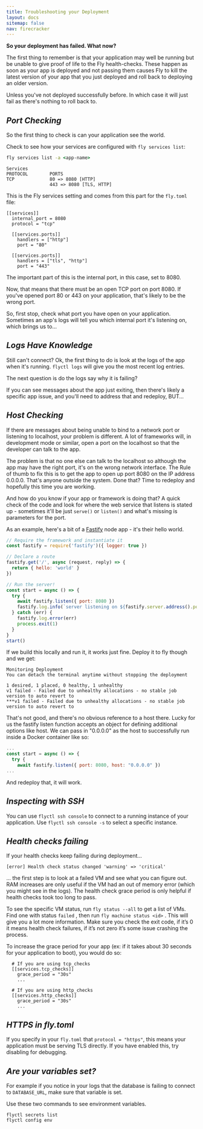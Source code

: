 ```yaml
---
title: Troubleshooting your Deployment
layout: docs
sitemap: false
nav: firecracker
---
```


**So your deployment has failed. What now?**

The first thing to remember is that your application may well be running but be unable to give proof of life to the Fly health-checks. These happen as soon as your app is deployed and not passing them causes Fly to kill the latest version of your app that you just deployed and roll back to deploying an older version.

Unless you've not deployed successfully before. In which case it will just fail as there's nothing to roll back to.

## _Port Checking_

So the first thing to check is can your application see the world.

Check to see how your services are configured with `fly services list`:

```cmd
fly services list -a <app-name>
```
```out
Services
PROTOCOL        PORTS                   
TCP             80 => 8080 [HTTP]      
                443 => 8080 [TLS, HTTP]
```

This is the Fly services setting and comes from this part for the `fly.toml` file:

```
[[services]]
  internal_port = 8080
  protocol = "tcp"

  [[services.ports]]
    handlers = ["http"]
    port = "80"

  [[services.ports]]
    handlers = ["tls", "http"]
    port = "443"
```

The important part of this is the internal port, in this case, set to 8080.

Now, that means that there must be an open TCP port on port 8080. If you've opened port 80 or 443 on your application, that's likely to be the wrong port.

So, first stop, check what port you have open on your application. Sometimes an app's logs will tell you which internal port it's listening on, which brings us to...

## _Logs Have Knowledge_

Still can't connect? Ok, the first thing to do is look at the logs of the app when it's running. `flyctl logs` will give you the most recent log entries.

The next question is do the logs say why it is failing?

If you can see messages about the app just exiting, then there's likely a specific app issue, and you'll need to address that and redeploy, BUT...

## _Host Checking_

If there are messages about being unable to bind to a network port or listening to localhost, your problem is different. A lot of frameworks will, in development mode or similar, open a port on the localhost so that the developer can talk to the app.

The problem is that no one else can talk to the localhost so although the app may have the right port, it's on the wrong network interface. The Rule of thumb to fix this is to get the app to open up port 8080 on the IP address 0.0.0.0. That's anyone outside the system. Done that? Time to redeploy and hopefully this time you are working.

And how do you know if your app or framework is doing that? A quick check of the code and look for where the web service that listens is stated up - sometimes it'll be just `serve()` or `listen()` and what's missing is parameters for the port.

As an example, here's a bit of a [Fastify](https://www.fastify.io/) node app - it's their hello world.

```jsx
// Require the framework and instantiate it
const fastify = require('fastify')({ logger: true })

// Declare a route
fastify.get('/', async (request, reply) => {
  return { hello: 'world' }
})

// Run the server!
const start = async () => {
  try {
    await fastify.listen({ port: 8080 })
    fastify.log.info(`server listening on ${fastify.server.address().port}`)
  } catch (err) {
    fastify.log.error(err)
    process.exit(1)
  }
}
start()
```

If we build this locally and run it, it works just fine. Deploy it to fly though and we get:

```
Monitoring Deployment
You can detach the terminal anytime without stopping the deployment

1 desired, 1 placed, 0 healthy, 1 unhealthy
v1 failed - Failed due to unhealthy allocations - no stable job version to auto revert to
***v1 failed - Failed due to unhealthy allocations - no stable job version to auto revert to
```

That's not good, and there's no obvious reference to a host there. Lucky for us the fastify listen function accepts an object for defining additional options like host. We can pass in "0.0.0.0" as the host to successfully run inside a Docker container like so:

```jsx
...
const start = async () => {
  try {
    await fastify.listen({ port: 8080, host: "0.0.0.0" })
...
```

And redeploy that, it will work.

## _Inspecting with SSH_

You can use `flyctl ssh console` to connect to a running instance of your application. Use `flyctl ssh console -s` to select a specific instance.

## _Health checks failing_

If your health checks keep failing during deployment...

```
[error] Health check status changed 'warning' => 'critical'

```

... the first step is to look at a failed VM and see what you can figure out. RAM increases are only useful if the VM had an out of memory error (which you might see in the logs). The health check grace period is only helpful if health checks took too long to pass.

To see the specific VM status, run `fly status --all` to get a list of VMs. Find one with status `failed` , then run `fly machine status <id>` . This will give you a lot more information. Make sure you check the exit code, if it’s 0 it means health check failures, if it’s not zero it’s some issue crashing the process.

To increase the grace period for your app (ex: if it takes about 30 seconds for your application to boot), you would do so:
```
  # If you are using tcp_checks
  [[services.tcp_checks]]
    grace_period = "30s"
    ...

  # If you are using http_checks
  [[services.http_checks]]
    grace_period = "30s"
    ...
```

## _HTTPS in fly.toml_

If you specify in your `fly.toml` that `protocol = "https"`, this means your application must be serving TLS directly. If you have enabled this, try disabling for debugging.

## _Are your variables set?_

For example if you notice in your logs that the database is failing to connect to `DATABASE_URL`, make sure that variable is set.

Use these two commands to see environment variables.
```
flyctl secrets list
flyctl config env
```
